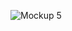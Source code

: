 ![Mockup 5](https://github.com/Eye-Mans/See-Weather-APP/assets/140592472/0796b034-22b6-494a-b77c-51e8c95ebf13)
